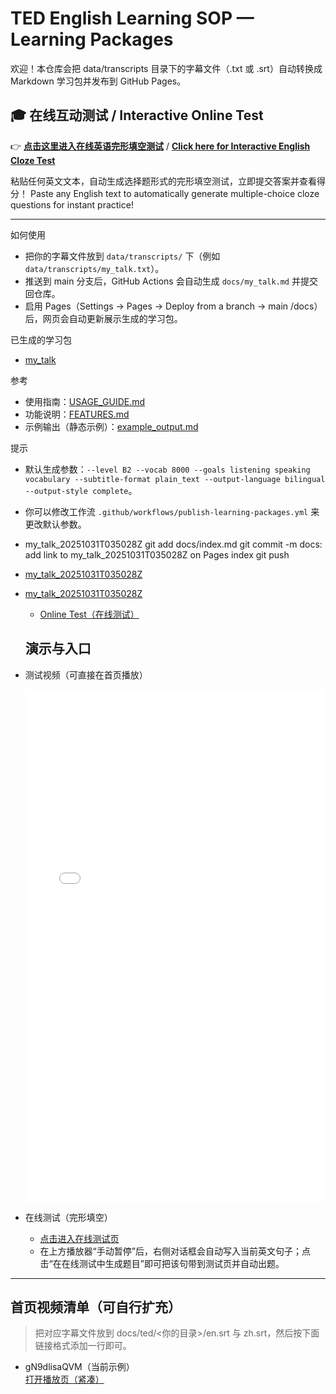 # TED English Learning SOP — Learning Packages

欢迎！本仓库会把 data/transcripts 目录下的字幕文件（.txt 或 .srt）自动转换成 Markdown 学习包并发布到 GitHub Pages。

## 🎓 在线互动测试 / Interactive Online Test
👉 **[点击这里进入在线英语完形填空测试](./test/)** / **[Click here for Interactive English Cloze Test](./test/)**

粘贴任何英文文本，自动生成选择题形式的完形填空测试，立即提交答案并查看得分！
Paste any English text to automatically generate multiple-choice cloze questions for instant practice!

---

如何使用
- 把你的字幕文件放到 `data/transcripts/` 下（例如 `data/transcripts/my_talk.txt`）。
- 推送到 main 分支后，GitHub Actions 会自动生成 `docs/my_talk.md` 并提交回仓库。
- 启用 Pages（Settings → Pages → Deploy from a branch → main /docs）后，网页会自动更新展示生成的学习包。

已生成的学习包
- [my_talk](./my_talk.md)

参考
- 使用指南：[USAGE_GUIDE.md](../USAGE_GUIDE.md)
- 功能说明：[FEATURES.md](../FEATURES.md)
- 示例输出（静态示例）：[example_output.md](../example_output.md)

提示
- 默认生成参数：`--level B2 --vocab 8000 --goals listening speaking vocabulary --subtitle-format plain_text --output-language bilingual --output-style complete`。
- 你可以修改工作流 `.github/workflows/publish-learning-packages.yml` 来更改默认参数。
- my_talk_20251031T035028Z git add docs/index.md git commit -m docs: add link to my_talk_20251031T035028Z on Pages index git push
- [my_talk_20251031T035028Z](./my_talk_20251031T035028Z)
- [my_talk_20251031T035028Z](./my_talk_20251031T035028Z)
  - [Online Test（在线测试）](./test/)
  ## 演示与入口

- 测试视频（可直接在首页播放）
  <iframe
    src="./embed/?videoId=gN9dlisaQVM&en=/Baggio200cn/ted/gN9dlisaQVM/en.srt&zh=/Baggio200cn/ted/gN9dlisaQVM/zh.srt&title=TED%20Test%20Video&zhGloss=/Baggio200cn/ted/gN9dlisaQVM/glossary_zh.json&compact=1"
    width="100%" height="820" frameborder="0"
    allow="accelerometer; autoplay; clipboard-write; encrypted-media; gyroscope; picture-in-picture; web-share"
    allowfullscreen
  ></iframe>

- 在线测试（完形填空）
  - [点击进入在线测试页](./test/)
  - 在上方播放器“手动暂停”后，右侧对话框会自动写入当前英文句子；点击“在在线测试中生成题目”即可把该句带到测试页并自动出题。

---

## 首页视频清单（可自行扩充）

> 把对应字幕文件放到 docs/ted/<你的目录>/en.srt 与 zh.srt，然后按下面链接格式添加一行即可。

- gN9dlisaQVM（当前示例）  
  [打开播放页（紧凑）](./embed/?videoId=gN9dlisaQVM&en=/Baggio200cn/ted/gN9dlisaQVM/en.srt&zh=/Baggio200cn/ted/gN9dlisaQVM/zh.srt&title=TED%20Test%20Video&zhGloss=/Baggio200cn/ted/gN9dlisaQVM/glossary_zh.json&compact=1)
